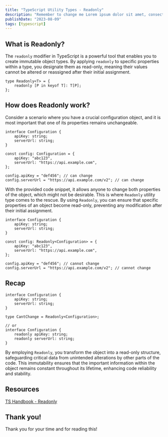 ```yaml
---
title: "TypeScript Utility Types - Readonly"
description: "Remember to change me Lorem ipsum dolor sit amet, consectetuer adipiscing eli"
publishDate: "2023-08-09"
tags: [typescript]
---
```


## What is Readonly?

The `readonly` modifier in TypeScript is a powerful tool that enables you to create immutable object types. By applying `readonly` to specific properties within a type, you designate them as read-only, meaning their values cannot be altered or reassigned after their initial assignment.

```tsx
type Readonly<T> = {
	readonly [P in keyof T]: T[P];
};
```

## How does Readonly work?

Consider a scenario where you have a crucial configuration object, and it is most important that one of its properties remains unchangeable.

```tsx
interface Configuration {
	apiKey: string;
	serverUrl: string;
}

const config: Configuration = {
	apiKey: "abc123",
	serverUrl: "https://api.example.com",
};

config.apiKey = "def456"; // can change
config.serverUrl = "https://api.example.com/v2"; // can change
```

With the provided code snippet, it allows anyone to change both properties of the object, which might not be desirable. This is where `Readonly` utility type comes to the rescue. By using `Readonly`, you can ensure that specific properties of an object become read-only, preventing any modification after their initial assignment.

```tsx
interface Configuration {
	apiKey: string;
	serverUrl: string;
}

const config: Readonly<Configuration> = {
	apiKey: "abc123",
	serverUrl: "https://api.example.com",
};

config.apiKey = "def456"; // cannot change
config.serverUrl = "https://api.example.com/v2"; // cannot change
```

## Recap

```tsx
interface Configuration {
	apiKey: string;
	serverUrl: string;
}

type CantChange = Readonly<Configuration>;

// or
interface Configuration {
	readonly apiKey: string;
	readonly serverUrl: string;
}
```

By employing `Readonly`, you transform the object into a read-only structure, safeguarding critical data from unintended alterations by other parts of the code. This immutability ensures that the important information within the object remains constant throughout its lifetime, enhancing code reliability and stability.

## Resources

[TS Handbook - Readonly](https://www.typescriptlang.org/docs/handbook/utility-types.html#readonlytype)

## Thank you!

Thank you for your time and for reading this!
